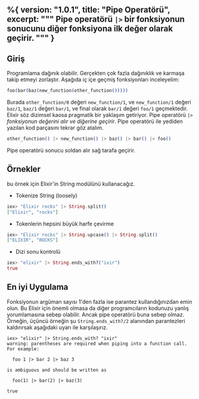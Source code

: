 %{
  version: "1.0.1",
  title: "Pipe Operatörü",
  excerpt: """
  Pipe operatörü `|>` bir fonksiyonun sonucunu diğer fonksiyona ilk değer olarak geçirir.
  """
}
---

## Giriş

Programlama dağınık olabilir. Gerçekten çok fazla dağınıklık ve karmaşa takip etmeyi zorlaştır. Aşağıda iç içe geçmiş fonksiyonları inceleyelim:

```elixir
foo(bar(baz(new_function(other_function()))))
```

Burada `other_function/0` değeri `new_function/1`, ve `new_function/1` değeri `baz/1`, `baz/1` değeri `bar/1`, ve final olarak  `bar/1` değeri `foo/1` geçmektedir. Elixir  söz dizimsel kaosa pragmatik bir yaklaşım getiriyor. Pipe operatörü `|>` *fonksiyonun değerini alır ve diğerine geçirir*. Pipe operatörü ile yediden yazılan kod parçasını tekrar göz atalım.

```elixir
other_function() |> new_function() |> baz() |> bar() |> foo()
```

Pipe operatörü sonucu soldan alır sağ tarafa geçirir.

## Örnekler

bu örnek için Elixir'in String modülünü kullanacağız.

- Tokenize String (loosely)

```elixir
iex> "Elixir rocks" |> String.split()
["Elixir", "rocks"]
```

- Tokenlerin hepsini büyük harfe çevirme

```elixir
iex> "Elixir rocks" |> String.upcase() |> String.split()
["ELIXIR", "ROCKS"]
```

- Dizi sonu kontrolü

```elixir
iex> "elixir" |> String.ends_with?("ixir")
true
```

## En iyi Uygulama

Fonksiyonun argüman sayısı 1'den fazla ise parantez kullandığınızdan emin olun. Bu Elixir için önemli olmasa da diğer programcıların kodunuzu yanlış yorumlamasına sebep olabilir. Ancak pipe operatörü buna sebep olmaz. Örneğin, üçüncü örneğin şu `String.ends_with?/2` alanından parantezleri kaldırırsak aşağıdaki uyarı ile karşılaşırız.

```shell
iex> "elixir" |> String.ends_with? "ixir"
warning: parentheses are required when piping into a function call. For example:

  foo 1 |> bar 2 |> baz 3

is ambiguous and should be written as

  foo(1) |> bar(2) |> baz(3)

true
```
